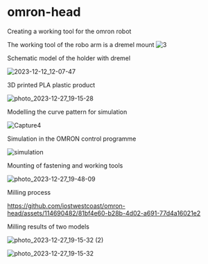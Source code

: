 # omron-head
Creating a working tool for the omron robot

The working tool of the robo arm is a dremel mount 
![3](https://github.com/iostwestcoast/omron-head/assets/114690482/6a7a967e-5378-4f49-a4ed-eabab1b79d1e)

Schematic model of the holder with dremel

![2023-12-12_12-07-47](https://github.com/iostwestcoast/omron-head/assets/114690482/426449b3-091a-4ed9-90ac-0d358d0c04bb)

3D printed PLA plastic product 

![photo_2023-12-27_19-15-28](https://github.com/iostwestcoast/omron-head/assets/114690482/e4d555e2-2c2b-44ef-908e-bc349edee8bb)

Modelling the curve pattern for simulation 

![Capture4](https://github.com/iostwestcoast/omron-head/assets/114690482/70b4fae5-c8a5-4838-a9da-e53975495b18)

Simulation in the OMRON control programme

![simulation](https://github.com/iostwestcoast/omron-head/assets/114690482/24c27da1-02c2-406b-89c2-e60f13c1e3f1)

Mounting of fastening and working tools 

![photo_2023-12-27_19-48-09](https://github.com/iostwestcoast/omron-head/assets/114690482/5cee9e0f-0377-463f-907f-bfaf02960490)

Milling process 



https://github.com/iostwestcoast/omron-head/assets/114690482/81bf4e60-b28b-4d02-a691-77d4a16021e2



Milling results of two models

![photo_2023-12-27_19-15-32 (2)](https://github.com/iostwestcoast/omron-head/assets/114690482/6998ba1e-33e8-42ac-bc5f-55156a90841a)

![photo_2023-12-27_19-15-32](https://github.com/iostwestcoast/omron-head/assets/114690482/a5fc458e-bc58-4f19-843b-6df6a5977c8c)

